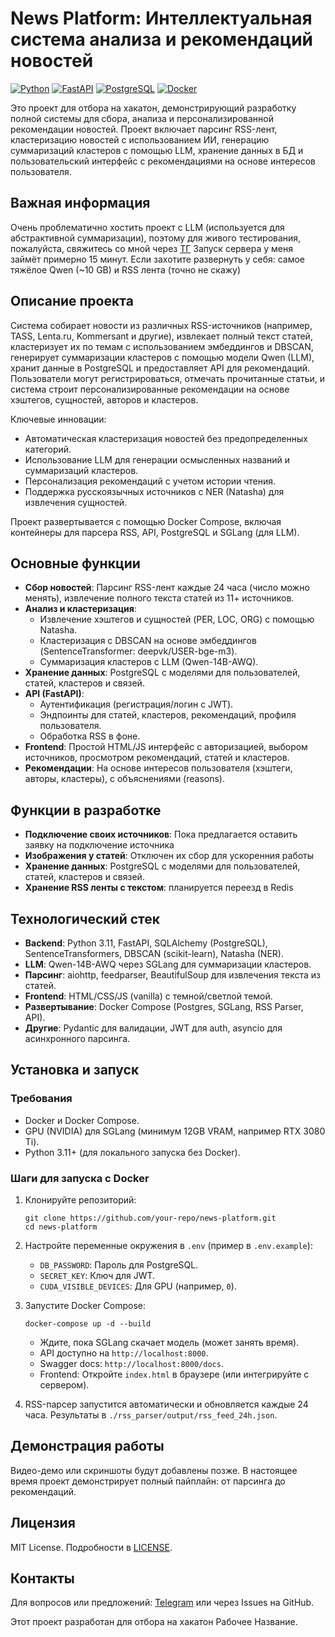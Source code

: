 # News Platform: Интеллектуальная система анализа и рекомендаций новостей

[![Python](https://img.shields.io/badge/Python-3.11-blue?logo=python)](https://www.python.org/)
[![FastAPI](https://img.shields.io/badge/FastAPI-0.112-green?logo=fastapi)](https://fastapi.tiangolo.com/)
[![PostgreSQL](https://img.shields.io/badge/PostgreSQL-15-blue?logo=postgresql)](https://www.postgresql.org/)
[![Docker](https://img.shields.io/badge/Docker-Compose-blue?logo=docker)](https://www.docker.com/)

Это проект для отбора на хакатон, демонстрирующий разработку полной системы для сбора, анализа и персонализированной рекомендации новостей. Проект включает парсинг RSS-лент, кластеризацию новостей с использованием ИИ, генерацию суммаризаций кластеров с помощью LLM, хранение данных в БД и пользовательский интерфейс с рекомендациями на основе интересов пользователя.

## Важная информация

Очень проблематично хостить проект с LLM (используется для абстрактивной суммаризации), поэтому для живого тестирования, пожалуйста, свяжитесь со мной через [ТГ](https://t.me/Ano2007nim)
Запуск сервера у меня займёт примерно 15 минут. 
Если захотите развернуть у себя: самое тяжёлое Qwen (~10 GB) и RSS лента (точно не скажу)

## Описание проекта

Система собирает новости из различных RSS-источников (например, TASS, Lenta.ru, Kommersant и другие), извлекает полный текст статей, кластеризует их по темам с использованием эмбеддингов и DBSCAN, генерирует суммаризации кластеров с помощью модели Qwen (LLM), хранит данные в PostgreSQL и предоставляет API для рекомендаций. Пользователи могут регистрироваться, отмечать прочитанные статьи, и система строит персонализированные рекомендации на основе хэштегов, сущностей, авторов и кластеров.

Ключевые инновации:
- Автоматическая кластеризация новостей без предопределенных категорий.
- Использование LLM для генерации осмысленных названий и суммаризаций кластеров.
- Персонализация рекомендаций с учетом истории чтения.
- Поддержка русскоязычных источников с NER (Natasha) для извлечения сущностей.

Проект развертывается с помощью Docker Compose, включая контейнеры для парсера RSS, API, PostgreSQL и SGLang (для LLM).

## Основные функции

- **Сбор новостей**: Парсинг RSS-лент каждые 24 часа (число можно менять), извлечение полного текста статей из 11+ источников.
- **Анализ и кластеризация**: 
  - Извлечение хэштегов и сущностей (PER, LOC, ORG) с помощью Natasha.
  - Кластеризация с DBSCAN на основе эмбеддингов (SentenceTransformer: deepvk/USER-bge-m3).
  - Суммаризация кластеров с LLM (Qwen-14B-AWQ).
- **Хранение данных**: PostgreSQL с моделями для пользователей, статей, кластеров и связей.
- **API (FastAPI)**: 
  - Аутентификация (регистрация/логин с JWT).
  - Эндпоинты для статей, кластеров, рекомендаций, профиля пользователя.
  - Обработка RSS в фоне.
- **Frontend**: Простой HTML/JS интерфейс с авторизацией, выбором источников, просмотром рекомендаций, статей и кластеров.
- **Рекомендации**: На основе интересов пользователя (хэштеги, авторы, кластеры), с объяснениями (reasons).

## Функции в разработке

- **Подключение своих источников**: Пока предлагается оставить заявку на подключение источника
- **Изображения у статей**: Отключен их сбор для ускоренния работы 
- **Хранение данных**: PostgreSQL с моделями для пользователей, статей, кластеров и связей.
- **Хранение RSS ленты с текстом**: планируется переезд в Redis

## Технологический стек

- **Backend**: Python 3.11, FastAPI, SQLAlchemy (PostgreSQL), SentenceTransformers, DBSCAN (scikit-learn), Natasha (NER).
- **LLM**: Qwen-14B-AWQ через SGLang для суммаризации кластеров.
- **Парсинг**: aiohttp, feedparser, BeautifulSoup для извлечения текста из статей.
- **Frontend**: HTML/CSS/JS (vanilla) с темной/светлой темой.
- **Развертывание**: Docker Compose (Postgres, SGLang, RSS Parser, API).
- **Другие**: Pydantic для валидации, JWT для auth, asyncio для асинхронного парсинга.

## Установка и запуск

### Требования
- Docker и Docker Compose.
- GPU (NVIDIA) для SGLang (минимум 12GB VRAM, например RTX 3080 Ti).
- Python 3.11+ (для локального запуска без Docker).

### Шаги для запуска с Docker
1. Клонируйте репозиторий:
   ```
   git clone https://github.com/your-repo/news-platform.git
   cd news-platform
   ```
2. Настройте переменные окружения в `.env` (пример в `.env.example`):
   - `DB_PASSWORD`: Пароль для PostgreSQL.
   - `SECRET_KEY`: Ключ для JWT.
   - `CUDA_VISIBLE_DEVICES`: Для GPU (например, `0`).

3. Запустите Docker Compose:
   ```
   docker-compose up -d --build
   ```
   - Ждите, пока SGLang скачает модель (может занять время).
   - API доступно на `http://localhost:8000`.
   - Swagger docs: `http://localhost:8000/docs`.
   - Frontend: Откройте `index.html` в браузере (или интегрируйте с сервером).

4. RSS-парсер запустится автоматически и обновляется каждые 24 часа. Результаты в `./rss_parser/output/rss_feed_24h.json`.

## Демонстрация работы
Видео-демо или скриншоты будут добавлены позже. В настоящее время проект демонстрирует полный пайплайн: от парсинга до рекомендаций.

## Лицензия
MIT License. Подробности в [LICENSE](LICENSE).

## Контакты
Для вопросов или предложений: [Telegram](https://t.me/Ano2007nim) или через Issues на GitHub.

Этот проект разработан для отбора на хакатон Рабочее Название.
